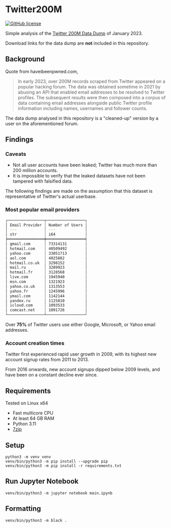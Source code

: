 # Twitter200M

[![GitHub license](https://img.shields.io/badge/LICENSE-BSD--3--CLAUSE-GREEN?style=for-the-badge)](LICENSE)

Simple analysis of the [Twitter 200M Data Dump](https://haveibeenpwned.com/PwnedWebsites#Twitter200M) of January 2023.

Download links for the data dump are **not** included in this repository.

## Background

Quote from haveibeenpwned.com,

> In early 2023, over 200M records scraped from Twitter appeared on a popular hacking forum. The data was obtained sometime in 2021 by abusing an API that enabled email addresses to be resolved to Twitter profiles. The subsequent results were then composed into a corpus of data containing email addresses alongside public Twitter profile information including names, usernames and follower counts.

The data dump analysed in this repository is a "cleaned-up" version by a user on the aforementioned forum.

## Findings

### Caveats

- Not all user accounts have been leaked; Twitter has much more than 200 million accounts.
- It is impossible to verify that the leaked datasets have not been tampered with falsified data.

The following findings are made on the assumption that this dataset is representative of Twitter's actual userbase.

### Most popular email providers

```bash
┌────────────────┬─────────────────┐
│ Email Provider ┆ Number of Users │
│ ---            ┆ ---             │
│ str            ┆ i64             │
╞════════════════╪═════════════════╡
│ gmail.com      ┆ 73314131        │
│ hotmail.com    ┆ 40509492        │
│ yahoo.com      ┆ 33051713        │
│ aol.com        ┆ 4025882         │
│ hotmail.co.uk  ┆ 3298152         │
│ mail.ru        ┆ 3289923         │
│ hotmail.fr     ┆ 3128568         │
│ live.com       ┆ 1945940         │
│ msn.com        ┆ 1321923         │
│ yahoo.co.uk    ┆ 1313553         │
│ yahoo.fr       ┆ 1245996         │
│ ymail.com      ┆ 1142144         │
│ yandex.ru      ┆ 1125810         │
│ icloud.com     ┆ 1093533         │
│ comcast.net    ┆ 1091726         │
└────────────────┴─────────────────┘
```

Over **75%** of Twitter users use either Google, Microsoft, or Yahoo email addresses.

### Account creation times

Twitter first experienced rapid user growth in 2009, with its highest new account signup rates from 2011 to 2013.

From 2016 onwards, new account signups dipped below 2009 levels, and have been on a constant decline ever since.

## Requirements

Tested on Linux x64

- Fast multicore CPU
- At least 64 GB RAM
- Python 3.11
- [7zip](https://7-zip.org)

## Setup

```shell
python3 -m venv venv
venv/bin/python3 -m pip install --upgrade pip
venv/bin/python3 -m pip install -r requirements.txt
```

## Run Jupyter Notebook

```shell
venv/bin/python3 -m jupyter notebook main.ipynb
```

## Formatting

```shell
venv/bin/python3 -m black .
```
